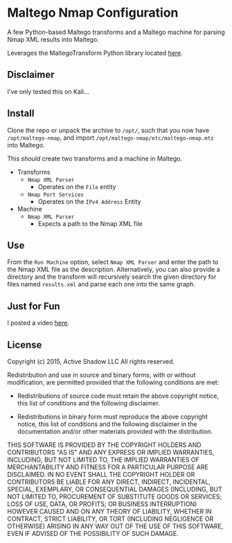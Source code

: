 # Maltego Nmap Configuration

A few Python-based Maltego transforms and a Maltego machine for parsing Nmap
XML results into Maltego.

Leverages the MaltegoTransform Python library located
[here](https://github.com/sroberts/MaltegoTransform-Python).

## Disclaimer

I've only tested this on Kali...

## Install

Clone the repo or unpack the archive to `/opt/`, such that you now have
`/opt/maltego-nmap`, and import `/opt/maltego-nmap/etc/maltego-nmap.mtz` into
Maltego.

This *should* create two transforms and a machine in Maltego.

* Transforms
  * `Nmap XML Parser`
    - Operates on the `File` entity
  * `Nmap Port Services`
    - Operates on the `IPv4 Address` Entity
* Machine
  * `Nmap XML Parser`
    - Expects a path to the Nmap XML file

## Use

From the `Run Machine` option, select `Nmap XML Parser` and enter the path to
the Nmap XML file as the description. Alternatively, you can also provide a
directory and the transform will recursively search the given directory for
files named `results.xml` and parse each one into the same graph.

## Just for Fun

I posted a video [here](http://youtu.be/ToR3I87Yvhg).

## License

Copyright (c) 2015, Active Shadow LLC
All rights reserved.

Redistribution and use in source and binary forms, with or without
modification, are permitted provided that the following conditions are met:

* Redistributions of source code must retain the above copyright notice, this
  list of conditions and the following disclaimer.

* Redistributions in binary form must reproduce the above copyright notice,
  this list of conditions and the following disclaimer in the documentation
  and/or other materials provided with the distribution.

THIS SOFTWARE IS PROVIDED BY THE COPYRIGHT HOLDERS AND CONTRIBUTORS "AS IS"
AND ANY EXPRESS OR IMPLIED WARRANTIES, INCLUDING, BUT NOT LIMITED TO, THE
IMPLIED WARRANTIES OF MERCHANTABILITY AND FITNESS FOR A PARTICULAR PURPOSE ARE
DISCLAIMED. IN NO EVENT SHALL THE COPYRIGHT HOLDER OR CONTRIBUTORS BE LIABLE
FOR ANY DIRECT, INDIRECT, INCIDENTAL, SPECIAL, EXEMPLARY, OR CONSEQUENTIAL
DAMAGES (INCLUDING, BUT NOT LIMITED TO, PROCUREMENT OF SUBSTITUTE GOODS OR
SERVICES; LOSS OF USE, DATA, OR PROFITS; OR BUSINESS INTERRUPTION) HOWEVER
CAUSED AND ON ANY THEORY OF LIABILITY, WHETHER IN CONTRACT, STRICT LIABILITY,
OR TORT (INCLUDING NEGLIGENCE OR OTHERWISE) ARISING IN ANY WAY OUT OF THE USE
OF THIS SOFTWARE, EVEN IF ADVISED OF THE POSSIBILITY OF SUCH DAMAGE.
